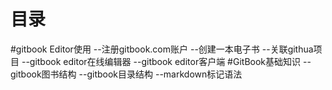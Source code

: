 # 目录

#gitbook Editor使用
--注册gitbook.com账户
--创建一本电子书
--关联githua项目
--gitbook editor在线编辑器
--gitbook editor客户端
#GitBook基础知识
--gitbook图书结构
--gitbook目录结构
--markdown标记语法

